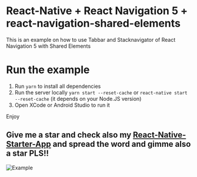 # React-Native + React Navigation 5 + react-navigation-shared-elements

This is an example on how to use Tabbar and Stacknavigator of React Navigation 5 with Shared Elements

# Run the example

1. Run `yarn` to install all dependencies
2. Run the server locally `yarn start --reset-cache` or `react-native start --reset-cache` (it depends on your Node.JS version)
3. Open XCode or Android Studio to run it

Enjoy

## Give me a star and check also my [React-Native-Starter-App](https://github.com/IronTony/react-native-starter-app) and spread the word and gimme also a star PLS!!

![Example](https://i.ibb.co/dtdmMd6/Screen-Recording-2020-05-17-at-0.gif)
